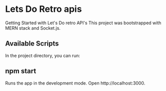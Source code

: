# Lets Do Retro apis
Getting Started with Let's Do retro API's
This project was bootstrapped with MERN stack and Socket.js.

## Available Scripts
In the project directory, you can run:
## npm start
Runs the app in the development mode.
Open http://localhost:3000.
